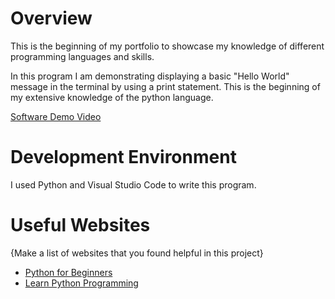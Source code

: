 # Overview

This is the beginning of my portfolio to showcase my knowledge of different programming languages and skills. 

In this program I am demonstrating displaying a basic "Hello World" message in the terminal by using a print statement. This is the beginning of my extensive knowledge of the python language.

[Software Demo Video](https://youtu.be/OHRkawyz9go)

# Development Environment

I used Python and Visual Studio Code to write this program.

# Useful Websites

{Make a list of websites that you found helpful in this project}
* [Python for Beginners](https://www.python.org/about/gettingstarted/)
* [Learn Python Programming](https://try.codecademy.com/learn-python-3?g_network=g&g_productchannel=&g_adid=680888246319&g_locinterest=&g_keyword=best%20way%20to%20learn%20python%20programming&g_acctid=243-039-7011&g_adtype=&g_keywordid=kwd-354588789555&g_ifcreative=&g_campaign=account&g_locphysical=9029499&g_adgroupid=158680111867&g_productid=&g_source={sourceid}&g_merchantid=&g_placement=&g_partition=&g_campaignid=10030170703&g_ifproduct=&utm_id=t_kwd-354588789555:ag_158680111867:cp_10030170703:n_g:d_c&utm_source=google&utm_medium=paid-search&utm_term=best%20way%20to%20learn%20python%20programming&utm_campaign=US_Language:_Basic_-_Exact&utm_content=680888246319&g_adtype=search&g_acctid=243-039-7011&gclid=Cj0KCQiAhomtBhDgARIsABcaYym--aBHKUew4WJr-F51PWnomdaksYbWJsoychBRXYZwWVNzExKQVHsaAi0tEALw_wcB)